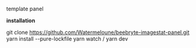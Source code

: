 template panel

**installation**

git clone https://github.com/Watermeloune/beebryte-imagestat-panel.git
yarn install --pure-lockfile
yarn watch / yarn dev

